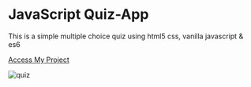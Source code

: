 # JavaScript Quiz-App
 This is a simple multiple choice quiz using html5 css, vanilla javascript & es6


[Access My Project](https://jelsonjay.github.io/quiz-app/)

![quiz](https://user-images.githubusercontent.com/50907905/87940464-8ba2ea80-ca91-11ea-83e5-d88f70bc6f31.png)
